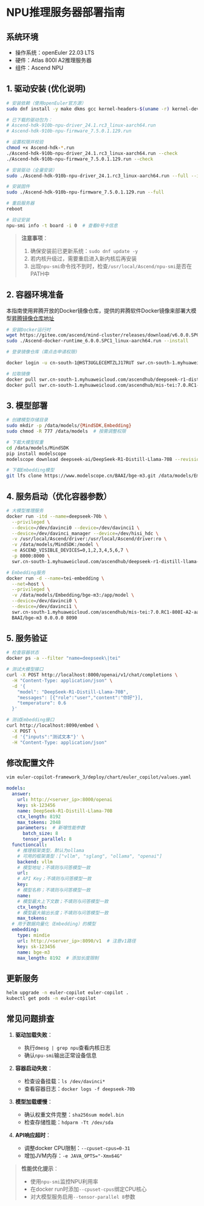 # NPU推理服务器部署指南

## 系统环境
- 操作系统：openEuler 22.03 LTS
- 硬件：Atlas 800I A2推理服务器
- 组件：Ascend NPU

## 1. 驱动安装 (优化说明)
```bash
# 安装依赖（使用openEuler官方源）
sudo dnf install -y make dkms gcc kernel-headers-$(uname -r) kernel-devel-$(uname -r)

# 已下载的驱动包为：
# Ascend-hdk-910b-npu-driver_24.1.rc3_linux-aarch64.run
# Ascend-hdk-910b-npu-firmware_7.5.0.1.129.run

# 设置权限并校验
chmod +x Ascend-hdk-*.run
./Ascend-hdk-910b-npu-driver_24.1.rc3_linux-aarch64.run --check
./Ascend-hdk-910b-npu-firmware_7.5.0.1.129.run --check

# 安装驱动（全量安装）
sudo ./Ascend-hdk-910b-npu-driver_24.1.rc3_linux-aarch64.run --full --install-for-all

# 安装固件
sudo ./Ascend-hdk-910b-npu-firmware_7.5.0.1.129.run --full

# 重启服务器
reboot

# 验证安装
npu-smi info -t board -i 0  # 查看0号卡信息
```
> **注意事项**：
> 1. 确保安装前已更新系统：`sudo dnf update -y`
> 2. 若内核升级过，需要重启进入新内核后再安装
> 3. 出现`npu-smi`命令找不到时，检查`/usr/local/Ascend/npu-smi`是否在PATH中

## 2. 容器环境准备
本指南使用昇腾开放的Docker镜像仓库，提供的昇腾软件Docker镜像来部署大模型[昇腾镜像仓库地址](https://www.hiascend.com/developer/ascendhub)
```bash
# 安装Docker运行时
wget https://gitee.com/ascend/mind-cluster/releases/download/v6.0.0.SPC1/Ascend-docker-runtime_6.0.0.SPC1_linux-aarch64.run
sudo ./Ascend-docker-runtime_6.0.0.SPC1_linux-aarch64.run --install

# 登录镜像仓库（需点击申请权限)

docker login -u cn-south-1@HST3UGLECEMTZLJ17RUT swr.cn-south-1.myhuaweicloud.com

# 拉取镜像
docker pull swr.cn-south-1.myhuaweicloud.com/ascendhub/deepseek-r1-distill-llama-70b:0.1.1-arm64
docker pull swr.cn-south-1.myhuaweicloud.com/ascendhub/mis-tei:7.0.RC1-800I-A2-aarch64
```

## 3. 模型部署
```bash
# 创建模型存储目录
sudo mkdir -p /data/models/{MindSDK,Embedding}
sudo chmod -R 777 /data/models  # 按需调整权限

# 下载大模型权重
cd /data/models/MindSDK
pip install modelscope
modelscope download deepseek-ai/DeepSeek-R1-Distill-Llama-70B --revision v1.0.0

# 下载Embedding模型
git lfs clone https://www.modelscope.cn/BAAI/bge-m3.git /data/models/Embedding/bge-m3
```

## 4. 服务启动（优化容器参数）
```bash
# 大模型推理服务
docker run -itd --name=deepseek-70b \
  --privileged \
  --device=/dev/davinci0 --device=/dev/davinci1 \
  --device=/dev/davinci_manager --device=/dev/hisi_hdc \
  -v /usr/local/Ascend/driver:/usr/local/Ascend/driver:ro \
  -v /data/models/MindSDK:/model \
  -e ASCEND_VISIBLE_DEVICES=0,1,2,3,4,5,6,7 \
  -p 8000:8000 \
  swr.cn-south-1.myhuaweicloud.com/ascendhub/deepseek-r1-distill-llama-70b:0.1.1-arm64

# Embedding服务
docker run -d --name=tei-embedding \
  --net=host \
  --privileged \
  -v /data/models/Embedding/bge-m3:/app/model \
  --device=/dev/davinci0 \
  --device=/dev/davinci1 \
  swr.cn-south-1.myhuaweicloud.com/ascendhub/mis-tei:7.0.RC1-800I-A2-aarch64 \
  BAAI/bge-m3 0.0.0.0 8090
```

## 5. 服务验证
```bash
# 检查容器状态
docker ps -a --filter "name=deepseek\|tei"

# 测试大模型接口
curl -X POST http://localhost:8000/openai/v1/chat/completions \
  -H "Content-Type: application/json" \
  -d '{
    "model": "DeepSeek-R1-Distill-Llama-70B",
    "messages": [{"role":"user","content":"你好"}],
    "temperature": 0.6
  }'

# 测试Embedding接口
curl http://localhost:8090/embed \
  -X POST \
  -d '{"inputs":"测试文本"}' \
  -H "Content-Type: application/json"
```

## 修改配置文件
```bash
vim euler-copilot-framework_3/deploy/chart/euler_copilot/values.yaml
```
```yaml
models:
  answer:
    url: http://<server_ip>:8000/openai
    key: sk-123456
    name: DeepSeek-R1-Distill-Llama-70B
    ctx_length: 8192
    max_tokens: 2048
    parameters:  # 新增性能参数
      batch_size: 8
      tensor_parallel: 8
  functioncall:
    # 推理框架类型，默认为ollama
    # 可用的框架类型：["vllm", "sglang", "ollama", "openai"]
    backend: vllm
    # 模型地址；不填则与问答模型一致
    url:
    # API Key；不填则与问答模型一致
    key:
    # 模型名称；不填则与问答模型一致
    name:
    # 模型最大上下文数；不填则与问答模型一致
    ctx_length:
    # 模型最大输出长度；不填则与问答模型一致
    max_tokens:
  # 用于数据向量化（Embedding）的模型
  embedding:
    type: mindie
    url: http://<server_ip>:8090/v1  # 注意v1路径
    key: sk-123456
    name: bge-m3
    max_length: 8192  # 添加长度限制
```
## 更新服务
```bash
helm upgrade -n euler-copilot euler-copilot .
kubectl get pods -n euler-copilot
```
## 常见问题排查
1. **驱动加载失败**：
   - 执行`dmesg | grep npu`查看内核日志
   - 确认`npu-smi`输出正常设备信息

2. **容器启动失败**：
   - 检查设备挂载：`ls /dev/davinci*`
   - 查看容器日志：`docker logs -f deepseek-70b`

3. **模型加载缓慢**：
   - 确认权重文件完整：`sha256sum model.bin`
   - 检查存储性能：`hdparm -Tt /dev/sda`

4. **API响应超时**：
   - 调整docker CPU限制：`--cpuset-cpus=0-31`
   - 增加JVM内存：`-e JAVA_OPTS="-Xmx64G"`

> **性能优化提示**：
> - 使用`npu-smi`监控NPU利用率
> - 在docker run时添加`--cpuset-cpus`绑定CPU核心
> - 对大模型服务启用`--tensor-parallel 8`参数
